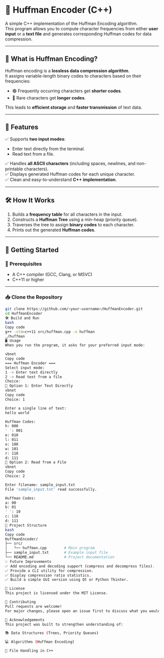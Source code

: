 # 🌿 Huffman Encoder (C++)

A simple C++ implementation of the Huffman Encoding algorithm.  
This program allows you to compute character frequencies from either **user input** or a **text file** and generates corresponding Huffman codes for data compression.

---

## 📜 **What is Huffman Encoding?**

Huffman encoding is a **lossless data compression algorithm**.  
It assigns variable-length binary codes to characters based on their frequencies:  

- 🟢 Frequently occurring characters get **shorter codes**.  
- 🔵 Rare characters get **longer codes**.  

This leads to **efficient storage** and **faster transmission** of text data.

---

## 🎯 **Features**

✅ Supports **two input modes**:  
- Enter text directly from the terminal.  
- Read text from a file.  

✅ Handles **all ASCII characters** (including spaces, newlines, and non-printable characters).  
✅ Displays generated Huffman codes for each unique character.  
✅ Clean and easy-to-understand **C++ implementation**.  

---

## 🛠️ **How It Works**
1. Builds a **frequency table** for all characters in the input.  
2. Constructs a **Huffman Tree** using a min-heap (priority queue).  
3. Traverses the tree to assign **binary codes** to each character.  
4. Prints out the generated **Huffman codes**.  

---

## 🚀 **Getting Started**

### 🔧 **Prerequisites**
- A C++ compiler (GCC, Clang, or MSVC)
- C++11 or higher

---

### 📥 **Clone the Repository**
```bash
git clone https://github.com/<your-username>/HuffmanEncoder.git
cd HuffmanEncoder
🛠 Build and Run
bash
Copy code
g++ -std=c++11 src/huffman.cpp -o huffman
./huffman
🖥️ Usage
When you run the program, it asks for your preferred input mode:

vbnet
Copy code
=== Huffman Encoder ===
Select input mode:
1 -> Enter text directly
2 -> Read text from a file
Choice: 
📌 Option 1: Enter Text Directly
vbnet
Copy code
Choice: 1

Enter a single line of text:
hello world

Huffman Codes:
h: 000
' ': 001
e: 010
l: 011
o: 100
w: 101
r: 110
d: 111
📌 Option 2: Read from a File
vbnet
Copy code
Choice: 2

Enter filename: sample_input.txt
File 'sample_input.txt' read successfully.

Huffman Codes:
a: 00
b: 01
' ': 10
c: 110
d: 111
📂 Project Structure
bash
Copy code
HuffmanEncoder/
├── src/
│   └── huffman.cpp        # Main program
├── sample_input.txt       # Example input file
└── README.md              # Project documentation
💡 Future Improvements
✅ Add encoding and decoding support (compress and decompress files).
✅ Provide a CLI utility for compression.
✅ Display compression ratio statistics.
✅ Build a simple GUI version using Qt or Python Tkinter.

📜 License
This project is licensed under the MIT License.

🤝 Contributing
Pull requests are welcome!
For major changes, please open an issue first to discuss what you would like to change.

🙌 Acknowledgements
This project was built to strengthen understanding of:

📚 Data Structures (Trees, Priority Queues)

💻 Algorithms (Huffman Encoding)

📝 File Handling in C++